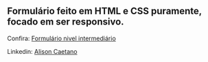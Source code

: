 ## Formulário feito em HTML e CSS puramente, focado em ser responsivo.

Confira: <a href="https://formulario-intermediario.vercel.app/">Formulário nivel intermediário</a>

Linkedin: <a href="https://www.linkedin.com/in/alisoncaetano">Alison Caetano</a>
